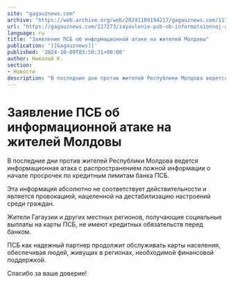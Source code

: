 ```yaml
---
site: "gagauznews.com"
archive: "https://web.archive.org/web/20241109194217/gagauznews.com/117273/zayavlenie-psb-ob-informatsionnoj-atake-na-zhitelej-moldovy.html"
url: "https://gagauznews.com/117273/zayavlenie-psb-ob-informatsionnoj-atake-na-zhitelej-moldovy.html"
language: ru
title: "Заявление ПСБ об информационной атаке на жителей Молдовы"
publication: '[[Gagauznews]]'
published: '2024-10-09T03:50:31+00:00'
author: Николай К.
section:
- Новости
description: "В последние дни против жителей Республики Молдова ведется информационная атака с распространением ложной информации о начале просрочек по кредитным лимитам банка ПСБ. Эта информация абсолютно не соответствует действительности и является провокацией, нацеленной на дестабилизацию настроений среди граждан. Жители Гагаузии и других местных регионов, получающие социальные выплаты на карты ПСБ, не имеют кредитных обязательств перед банком. ПСБ как надежный партнер продолжит обслуживать карты населения, обеспечивая людей, живущих в регионах, необходимой финансовой поддержкой. Спасибо за ваше доверие!"
---
```


# Заявление ПСБ об информационной атаке на жителей Молдовы

В последние дни против жителей Республики Молдова ведется информационная атака с распространением ложной информации о начале просрочек по кредитным лимитам банка ПСБ.

Эта информация абсолютно не соответствует действительности и является провокацией, нацеленной на дестабилизацию настроений среди граждан.

Жители Гагаузии и других местных регионов, получающие социальные выплаты на карты ПСБ, не имеют кредитных обязательств перед банком.

ПСБ как надежный партнер продолжит обслуживать карты населения, обеспечивая людей, живущих в регионах, необходимой финансовой поддержкой.

Спасибо за ваше доверие!